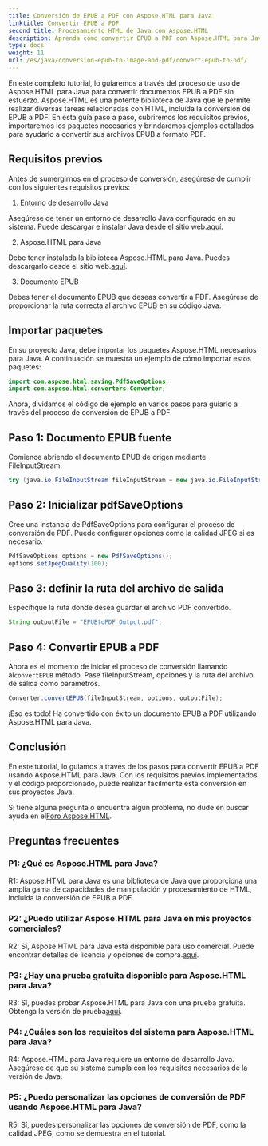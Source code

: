 ```yaml
---
title: Conversión de EPUB a PDF con Aspose.HTML para Java
linktitle: Convertir EPUB a PDF
second_title: Procesamiento HTML de Java con Aspose.HTML
description: Aprenda cómo convertir EPUB a PDF con Aspose.HTML para Java. Esta guía paso a paso cubre requisitos previos, importaciones de paquetes y ejemplos de código. Comience con la conversión de EPUB a PDF.
type: docs
weight: 11
url: /es/java/conversion-epub-to-image-and-pdf/convert-epub-to-pdf/
---
```

En este completo tutorial, lo guiaremos a través del proceso de uso de Aspose.HTML para Java para convertir documentos EPUB a PDF sin esfuerzo. Aspose.HTML es una potente biblioteca de Java que le permite realizar diversas tareas relacionadas con HTML, incluida la conversión de EPUB a PDF. En esta guía paso a paso, cubriremos los requisitos previos, importaremos los paquetes necesarios y brindaremos ejemplos detallados para ayudarlo a convertir sus archivos EPUB a formato PDF.

## Requisitos previos

Antes de sumergirnos en el proceso de conversión, asegúrese de cumplir con los siguientes requisitos previos:

1. Entorno de desarrollo Java

 Asegúrese de tener un entorno de desarrollo Java configurado en su sistema. Puede descargar e instalar Java desde el sitio web.[aquí](https://www.oracle.com/java/).

2. Aspose.HTML para Java

 Debe tener instalada la biblioteca Aspose.HTML para Java. Puedes descargarlo desde el sitio web.[aquí](https://releases.aspose.com/html/java/).

3. Documento EPUB

Debes tener el documento EPUB que deseas convertir a PDF. Asegúrese de proporcionar la ruta correcta al archivo EPUB en su código Java.

## Importar paquetes

En su proyecto Java, debe importar los paquetes Aspose.HTML necesarios para Java. A continuación se muestra un ejemplo de cómo importar estos paquetes:

```java
import com.aspose.html.saving.PdfSaveOptions;
import com.aspose.html.converters.Converter;
```

Ahora, dividamos el código de ejemplo en varios pasos para guiarlo a través del proceso de conversión de EPUB a PDF.

## Paso 1: Documento EPUB fuente

Comience abriendo el documento EPUB de origen mediante FileInputStream.

```java
try (java.io.FileInputStream fileInputStream = new java.io.FileInputStream("input.epub")) {
```

## Paso 2: Inicializar pdfSaveOptions

Cree una instancia de PdfSaveOptions para configurar el proceso de conversión de PDF. Puede configurar opciones como la calidad JPEG si es necesario.

```java
PdfSaveOptions options = new PdfSaveOptions();
options.setJpegQuality(100);
```

## Paso 3: definir la ruta del archivo de salida

Especifique la ruta donde desea guardar el archivo PDF convertido.

```java
String outputFile = "EPUBtoPDF_Output.pdf";
```

## Paso 4: Convertir EPUB a PDF

 Ahora es el momento de iniciar el proceso de conversión llamando al`convertEPUB` método. Pase fileInputStream, opciones y la ruta del archivo de salida como parámetros.

```java
Converter.convertEPUB(fileInputStream, options, outputFile);
```

¡Eso es todo! Ha convertido con éxito un documento EPUB a PDF utilizando Aspose.HTML para Java.

## Conclusión

En este tutorial, lo guiamos a través de los pasos para convertir EPUB a PDF usando Aspose.HTML para Java. Con los requisitos previos implementados y el código proporcionado, puede realizar fácilmente esta conversión en sus proyectos Java.

 Si tiene alguna pregunta o encuentra algún problema, no dude en buscar ayuda en el[Foro Aspose.HTML](https://forum.aspose.com/).

## Preguntas frecuentes

### P1: ¿Qué es Aspose.HTML para Java?

R1: Aspose.HTML para Java es una biblioteca de Java que proporciona una amplia gama de capacidades de manipulación y procesamiento de HTML, incluida la conversión de EPUB a PDF.

### P2: ¿Puedo utilizar Aspose.HTML para Java en mis proyectos comerciales?

 R2: Sí, Aspose.HTML para Java está disponible para uso comercial. Puede encontrar detalles de licencia y opciones de compra.[aquí](https://purchase.aspose.com/buy).

### P3: ¿Hay una prueba gratuita disponible para Aspose.HTML para Java?

 R3: Sí, puedes probar Aspose.HTML para Java con una prueba gratuita. Obtenga la versión de prueba[aquí](https://releases.aspose.com/html/java).

### P4: ¿Cuáles son los requisitos del sistema para Aspose.HTML para Java?

R4: Aspose.HTML para Java requiere un entorno de desarrollo Java. Asegúrese de que su sistema cumpla con los requisitos necesarios de la versión de Java.

### P5: ¿Puedo personalizar las opciones de conversión de PDF usando Aspose.HTML para Java?

R5: Sí, puedes personalizar las opciones de conversión de PDF, como la calidad JPEG, como se demuestra en el tutorial.